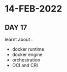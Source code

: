# 14-FEB-2022

## DAY 17

learnt about :
- docker runtime
- docker engine
- orchestration
- OCI and CRI


